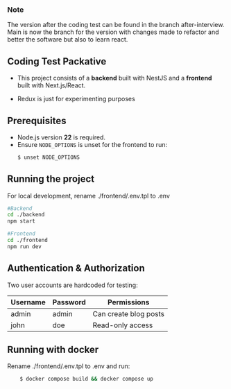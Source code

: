 ### Note

The version after the coding test can be found in the branch after-interview.
Main is now the branch for the version with changes made to refactor and better the
software but also to learn react.

## Coding Test Packative

- This project consists of a **backend** built with NestJS and a **frontend** built with Next.js/React.

- Redux is just for experimenting purposes

## Prerequisites

- Node.js version **22** is required.
- Ensure `NODE_OPTIONS` is unset for the frontend to run:
  ```bash
  $ unset NODE_OPTIONS
  ```

## Running the project

For local development, rename ./frontend/.env.tpl to .env

```bash
#Backend
cd ./backend
npm start

#Frontend
cd ./frontend
npm run dev
```

## Authentication & Authorization

Two user accounts are hardcoded for testing:

| Username | Password | Permissions           |
| -------- | -------- | --------------------- |
| admin    | admin    | Can create blog posts |
| john     | doe      | Read-only access      |

## Running with docker

Rename ./frontend/.env.tpl to .env and run:

```bash
    $ docker compose build && docker compose up
```
